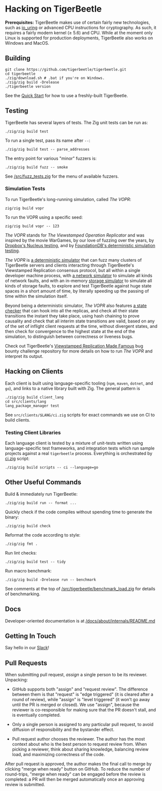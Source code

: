 # Hacking on TigerBeetle

**Prerequisites:** TigerBeetle makes use of certain fairly new technologies, such as
[io_uring](https://kernel.dk/io_uring.pdf) or advanced CPU instructions for cryptography. As such,
it requires a fairly modern kernel (≥ 5.6) and CPU. While at the moment only Linux is supported for
production deployments, TigerBeetle also works on Windows and MacOS.

## Building

```console
git clone https://github.com/tigerbeetle/tigerbeetle.git
cd tigerbeetle
./zig/download.sh # .bat if you're on Windows.
./zig/zig build -Drelease
./tigerbeetle version
```

See the [Quick Start](./quick-start.md) for how to use a freshly-built TigerBeetle.

## Testing

TigerBeetle has several layers of tests. The Zig unit tests can be run as:

```console
./zig/zig build test
```

To run a single test, pass its name after `--`:

```console
./zig/zig build test -- parse_addresses
```

The entry point for various "minor" fuzzers is:

```console
./zig/zig build fuzz -- smoke
```

See [/src/fuzz_tests.zig](/src/fuzz_tests.zig) for the menu of available fuzzers.

### Simulation Tests

To run TigerBeetle's long-running simulation, called *The VOPR*:

```console
zig/zig build vopr
```

To run the VOPR using a specific seed:

```console
zig/zig build vopr -- 123
```

*The VOPR* stands for *The Viewstamped Operation Replicator* and was inspired by the movie WarGames,
by our love of fuzzing over the years, by [Dropbox's Nucleus
testing](https://dropbox.tech/infrastructure/-testing-our-new-sync-engine), and by [FoundationDB's
deterministic simulation testing](https://www.youtube.com/watch?v=OJb8A6h9jQQ).

*The VOPR* is [a deterministic simulator](/src/vopr.zig) that can fuzz many clusters of
TigerBeetle servers and clients interacting through TigerBeetle's Viewstamped Replication consensus
protocol, but all within a single developer machine process, with [a network
simulator](/src/testing/packet_simulator.zig) to simulate all kinds of network faults, and with an
in-memory [storage simulator](/src/testing/storage.zig) to simulate all kinds of storage faults, to
explore and test TigerBeetle against huge state spaces in a short amount of time, by literally
speeding up the passing of time within the simulation itself.

Beyond being a deterministic simulator, *The VOPR* also features [a state
checker](/src/testing/cluster/state_checker.zig) that can hook into all the replicas, and check all
their state transitions the instant they take place, using hash chaining to prove
causality and check that all interim state transitions are valid, based on any of the set of
inflight client requests at the time, without divergent states, and then check for convergence to
the highest state at the end of the simulation, to distinguish between correctness or liveness bugs.

Check out TigerBeetle's [Viewstamped Replication Made
Famous](https://github.com/coilhq/viewstamped-replication-made-famous#how-can-i-run-the-implementation-how-many-batteries-are-included-do-you-mean-i-can-even-run-the-vopr)
bug bounty challenge repository for more details on how to run *The VOPR* and interpret its output.

## Hacking on Clients

Each client is built using language-specific tooling (`npm`, `maven`, `dotnet`, and `go`), and links
to a native library built with Zig. The general pattern is

```console
./zig/zig build client_lang
cd src/clients/lang
lang_package_manager test
```

See `src/clients/$LANG/ci.zig` scripts for exact commands we use on CI to build clients.

### Testing Client Libraries

Each language client is tested by a mixture of unit-tests written using language-specific test
frameworks, and integration tests which run sample projects against a real `tigerbeetle` process.
Everything is orchestrated by [ci.zig](/src/scripts/ci.zig) script:

```console
./zig/zig build scripts -- ci --language=go
```

## Other Useful Commands

Build & immediately run TigerBeetle:

```console
./zig/zig build run -- format ...
```

Quickly check if the code compiles without spending time to generate the binary:

```console
./zig/zig build check
```

Reformat the code according to style:

```
./zig/zig fmt .
```

Run lint checks:

```
./zig/zig build test -- tidy
```

Run macro benchmark:

```
./zig/zig build -Drelease run -- benchmark
```

See comments at the top of
[/src/tigerbeetle/benchmark_load.zig](/src/tigerbeetle/benchmark_load.zig)
for details of benchmarking.

## Docs

Developer-oriented documentation is at
[/docs/about/internals/README.md](/docs/about/internals/README.md)

## Getting In Touch

Say hello in our [Slack](https://join.slack.com/t/tigerbeetle/shared_invite/zt-2zja1sjtx-hUwPqHCo7_nqy6jItyYZKg)!

## Pull Requests

When submitting pull request, _assign_ a single person to be its reviewer. Unpacking:

* GitHub supports both "assign" and "request review". The difference between them is that "request"
  is "edge triggered" (it is cleared after a round of review), while "assign" is "level triggered"
  (it won't go away until the PR is merged or closed). We use "assign", because the reviewer is
  co-responsible for making sure that the PR doesn't stall, and is eventually completed.

* Only a single person is assigned to any particular pull request, to avoid diffusion of
  responsibility and the bystander effect.

* Pull request author chooses the reviewer. The author has the most context about who is the best
  person to request review from. When picking a reviewer, think about sharing knowledge, balancing
  review load, and maximizing correctness of the code.

After pull request is approved, the author makes the final call to merge by clicking "merge when
ready" button on GitHub. To reduce the number of round-trips, "merge when ready" can be engaged
before the review is completed: a PR will then be merged automatically once an approving review is
submitted.
